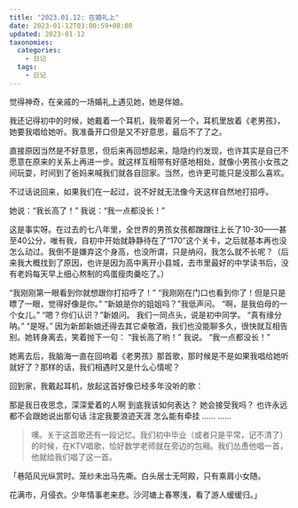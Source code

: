 ```yaml
---
title: "2023.01.12: 在婚礼上"
date: 2023-01-12T03:00:59+08:00
updated: 2023-01-12
taxonomies:
  categories:
    - 日记
  tags:
    - 日记
---
```


觉得神奇，在亲戚的一场婚礼上遇见她，她是伴娘。

我还记得初中的时候，她戴着一个耳机，我带着另一个，耳机里放着《老男孩》，她要我唱给她听。我准备开口但是又不好意思，最后不了了之。

直接原因当然是不好意思，但后来再回想起来，隐隐约约发现，也许其实是自己不愿意在原来的关系上再进一步。就这样互相带有好感地相处，就像小男孩小女孩之间玩耍，时间到了爸妈来喊我们就各自回家。当然，也许更可能只是没那么喜欢。

不过话说回来，如果我们在一起过，说不好就无法像今天这样自然地打招呼。

她说：“我长高了！”
我说：“我一点都没长！”

这是事实呀。在过去的七八年里，全世界的男孩女孩都蹭蹭往上长了10-30——甚至40公分，唯有我，自初中开始就静静待在了“170”这个关卡，之后就基本再也没怎么动过。我倒不是嫌弃这个身高，也没所谓，只是纳闷，我怎么就不长呢？（后来我大概找到了原因，也许是因为高中离开小县城，去市里最好的中学读书后，没有老妈每天早上细心熬制的鸡蛋瘦肉羹吃了。）

“我刚刚第一眼看到你就想跟你打招呼了！”
“我刚刚在门口也看到你了！但是只是瞟了一眼，觉得好像是你。”
“新娘是你的姐姐吗？”我低声问。
“啊，是我伯母的一个女儿。”
“嗯？你们认识？”新娘问。
我们一同点头，说是初中同学。
“真有缘分呐。”
“是呀。”
因为新郎新娘还得去其它桌敬酒，我们也没能聊多久，很快就互相告别。她转身离去，笑着抛下一句：
“我长高了哟！”
我说。
“我一点都没长！”

她离去后，我脑海一直在回响着《老男孩》那首歌，那时候是不是如果我唱给她听就好了？那样的话，我们相遇时又是什么心情呢？

回到家，我戴起耳机，放起这首好像已经多年没听的歌：

那是我日夜思念，深深爱着的人啊
到底我该如何表达？
她会接受我吗？
也许永远都不会跟她说出那句话
注定我要浪迹天涯
怎么能有牵挂
……
……

> 噢。关于这首歌还有一段记忆。我们初中毕业（或者只是平常，记不清了）的时候，在KTV唱歌，恰好数学老师就在旁边的包厢。我们怂恿他唱一首，他就给我们唱了这一首。

「巷陌风光纵赏时。笼纱未出马先嘶。白头居士无呵殿，只有乘肩小女随。

花满市，月侵衣。少年情事老来悲。沙河塘上春寒浅，看了游人缓缓归。」